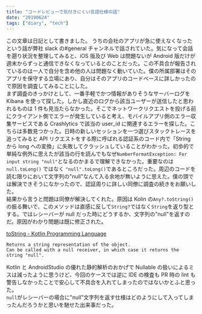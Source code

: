 ```yaml
---
title: "コードレビューで気付きにくい言語仕様の話"
date: "20190624"
tags: ["diary", "tech"]
---
```


この文章は日記として書きました。
うちの会社のアプリが急に使えなくなったという話が弊社 slack の#general チャンネルで話されていた。気になって会話を遡り状況を整理してみると、iOS 版及び Web は問題ないが Android 版だけが週末からずっと通信できなくなっているとのことだった。この不具合が報告されているのは一人で自分を含め他の人は問題なく動いていた。僕の所属部署はそのアプリを保守する立場にあり、自分はそのアプリのコードベースに詳しかったので原因を調査してみることにした。  
まず調査のきっかけとして、一番手軽でかつ情報がありそうなサーバーログを Kibana を使って探した。しかし直近のログから該当ユーザーが送信したと思われるものは 1 件も見当たらなかった。そこでネットワークリクエストを投げる前にクライアント側でエラーが発生していると考え、モバイルアプリ側のエラー収集サービスである Crashlytics で該当の user_id に関連するエラーを探した。こちらは多数見つかった。日時の新しいセッションを一つ選びスタックトレースを追ってみると API リクエストをする際に呼ばれる認証系のコード内で「String から long への変換」に失敗してクラッシュしていることがわかった。初歩的で単純な例外に思えたが該当の行を読んでもなぜ`NumberFormatException: For input string "null"`となるのかまるで理解できなかった。重要なのは `null.toLong()` ではなく `"null".toLong()`であるところだった。周辺のコードを読む限りにおいて文字列の"null"なんて入る余地が無いように思えた。僕の頭では解決できそうになかったので、認証周りに詳しい同僚に調査の続きをお願いした。  
結果から言うと問題は同僚が解決してくれた。原因は Kolin の`Any?.toString()`の振る舞いで、このメソッドは直感に反して`String?`ではなく`String`を返り型とする。ではレシーバーが null だった時にどうするか、文字列の"null"を返すのだ。原因がわかり問題は既に修正された。

[toString - Kotlin Programming Language](https://kotlinlang.org/api/latest/jvm/stdlib/kotlin/to-string.html)

```
Returns a string representation of the object.
Can be called with a null receiver, in which case it returns the string "null".
```

Kotlin と AndroidStudio の優れた静的解析のおかげで Nullable の扱いによるミスは減ったように思うけど、今回のケースでは逆に IDE の検査も PR 時の lint も警告しなかったことで安心して不具合を入れてしまったのではないかとふと思った。  
`null`がレシーバーの場合に"null"文字列を返す仕様はどのようにして入ってしまったんだろうかと思いを馳せた出来事だった。

